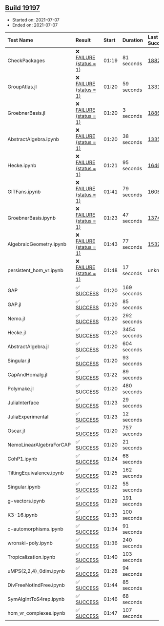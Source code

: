 ## [Build 19197](https://oscarci.mathematik.uni-kl.de/job/oscar/19197/)

* Started on: 2021-07-07
* Ended on: 2021-07-07

| Test Name    | Result | Start | Duration | Last Success | First Failure |
|:-------------|:-------|:------|:---------|:-------------|:--------------|
| CheckPackages | ❌ [FAILURE (status = 1)](https://oscarci.mathematik.uni-kl.de/job/oscar/19197/artifact/logs/build-19197/CheckPackages.log) | 01:19 | 81 seconds | [18822](https://oscarci.mathematik.uni-kl.de/job/oscar/18822/) | [18823](https://oscarci.mathematik.uni-kl.de/job/oscar/18823/) |
| GroupAtlas.jl | ❌ [FAILURE (status = 1)](https://oscarci.mathematik.uni-kl.de/job/oscar/19197/artifact/logs/build-19197/GroupAtlas.jl.log) | 01:20 | 59 seconds | [13311](https://oscarci.mathematik.uni-kl.de/job/oscar/13311/) | [13312](https://oscarci.mathematik.uni-kl.de/job/oscar/13312/) |
| GroebnerBasis.jl | ❌ [FAILURE (status = 1)](https://oscarci.mathematik.uni-kl.de/job/oscar/19197/artifact/logs/build-19197/GroebnerBasis.jl.log) | 01:20 | 3 seconds | [18864](https://oscarci.mathematik.uni-kl.de/job/oscar/18864/) | [18865](https://oscarci.mathematik.uni-kl.de/job/oscar/18865/) |
| AbstractAlgebra.ipynb | ❌ [FAILURE (status = 1)](https://oscarci.mathematik.uni-kl.de/job/oscar/19197/artifact/logs/build-19197/AbstractAlgebra.ipynb.log) | 01:20 | 38 seconds | [13355](https://oscarci.mathematik.uni-kl.de/job/oscar/13355/) | [13356](https://oscarci.mathematik.uni-kl.de/job/oscar/13356/) |
| Hecke.ipynb | ❌ [FAILURE (status = 1)](https://oscarci.mathematik.uni-kl.de/job/oscar/19197/artifact/logs/build-19197/Hecke.ipynb.log) | 01:21 | 95 seconds | [16463](https://oscarci.mathematik.uni-kl.de/job/oscar/16463/) | [16464](https://oscarci.mathematik.uni-kl.de/job/oscar/16464/) |
| GITFans.ipynb | ❌ [FAILURE (status = 1)](https://oscarci.mathematik.uni-kl.de/job/oscar/19197/artifact/logs/build-19197/GITFans.ipynb.log) | 01:41 | 79 seconds | [16068](https://oscarci.mathematik.uni-kl.de/job/oscar/16068/) | [16069](https://oscarci.mathematik.uni-kl.de/job/oscar/16069/) |
| GroebnerBasis.ipynb | ❌ [FAILURE (status = 1)](https://oscarci.mathematik.uni-kl.de/job/oscar/19197/artifact/logs/build-19197/GroebnerBasis.ipynb.log) | 01:23 | 47 seconds | [13748](https://oscarci.mathematik.uni-kl.de/job/oscar/13748/) | [13749](https://oscarci.mathematik.uni-kl.de/job/oscar/13749/) |
| AlgebraicGeometry.ipynb | ❌ [FAILURE (status = 1)](https://oscarci.mathematik.uni-kl.de/job/oscar/19197/artifact/logs/build-19197/AlgebraicGeometry.ipynb.log) | 01:43 | 77 seconds | [15322](https://oscarci.mathematik.uni-kl.de/job/oscar/15322/) | [15323](https://oscarci.mathematik.uni-kl.de/job/oscar/15323/) |
| persistent_hom_vr.ipynb | ❌ [FAILURE (status = 1)](https://oscarci.mathematik.uni-kl.de/job/oscar/19197/artifact/logs/build-19197/persistent_hom_vr.ipynb.log) | 01:48 | 17 seconds | unknown | unknown |
| GAP | ✅ [SUCCESS](https://oscarci.mathematik.uni-kl.de/job/oscar/19197/artifact/logs/build-19197/GAP.log) | 01:20 | 169 seconds |  |  |
| GAP.jl | ✅ [SUCCESS](https://oscarci.mathematik.uni-kl.de/job/oscar/19197/artifact/logs/build-19197/GAP.jl.log) | 01:20 | 85 seconds |  |  |
| Nemo.jl | ✅ [SUCCESS](https://oscarci.mathematik.uni-kl.de/job/oscar/19197/artifact/logs/build-19197/Nemo.jl.log) | 01:20 | 292 seconds |  |  |
| Hecke.jl | ✅ [SUCCESS](https://oscarci.mathematik.uni-kl.de/job/oscar/19197/artifact/logs/build-19197/Hecke.jl.log) | 01:20 | 3454 seconds |  |  |
| AbstractAlgebra.jl | ✅ [SUCCESS](https://oscarci.mathematik.uni-kl.de/job/oscar/19197/artifact/logs/build-19197/AbstractAlgebra.jl.log) | 01:20 | 604 seconds |  |  |
| Singular.jl | ✅ [SUCCESS](https://oscarci.mathematik.uni-kl.de/job/oscar/19197/artifact/logs/build-19197/Singular.jl.log) | 01:20 | 93 seconds |  |  |
| CapAndHomalg.jl | ✅ [SUCCESS](https://oscarci.mathematik.uni-kl.de/job/oscar/19197/artifact/logs/build-19197/CapAndHomalg.jl.log) | 01:22 | 89 seconds |  |  |
| Polymake.jl | ✅ [SUCCESS](https://oscarci.mathematik.uni-kl.de/job/oscar/19197/artifact/logs/build-19197/Polymake.jl.log) | 01:20 | 480 seconds |  |  |
| JuliaInterface | ✅ [SUCCESS](https://oscarci.mathematik.uni-kl.de/job/oscar/19197/artifact/logs/build-19197/JuliaInterface.log) | 01:23 | 29 seconds |  |  |
| JuliaExperimental | ✅ [SUCCESS](https://oscarci.mathematik.uni-kl.de/job/oscar/19197/artifact/logs/build-19197/JuliaExperimental.log) | 01:23 | 12 seconds |  |  |
| Oscar.jl | ✅ [SUCCESS](https://oscarci.mathematik.uni-kl.de/job/oscar/19197/artifact/logs/build-19197/Oscar.jl.log) | 01:20 | 757 seconds |  |  |
| NemoLinearAlgebraForCAP | ✅ [SUCCESS](https://oscarci.mathematik.uni-kl.de/job/oscar/19197/artifact/logs/build-19197/NemoLinearAlgebraForCAP.log) | 01:20 | 21 seconds |  |  |
| CohP1.ipynb | ✅ [SUCCESS](https://oscarci.mathematik.uni-kl.de/job/oscar/19197/artifact/logs/build-19197/CohP1.ipynb.log) | 01:24 | 68 seconds |  |  |
| TiltingEquivalence.ipynb | ✅ [SUCCESS](https://oscarci.mathematik.uni-kl.de/job/oscar/19197/artifact/logs/build-19197/TiltingEquivalence.ipynb.log) | 01:25 | 162 seconds |  |  |
| Singular.ipynb | ✅ [SUCCESS](https://oscarci.mathematik.uni-kl.de/job/oscar/19197/artifact/logs/build-19197/Singular.ipynb.log) | 01:22 | 55 seconds |  |  |
| g-vectors.ipynb | ✅ [SUCCESS](https://oscarci.mathematik.uni-kl.de/job/oscar/19197/artifact/logs/build-19197/g-vectors.ipynb.log) | 01:29 | 191 seconds |  |  |
| K3-16.ipynb | ✅ [SUCCESS](https://oscarci.mathematik.uni-kl.de/job/oscar/19197/artifact/logs/build-19197/K3-16.ipynb.log) | 01:33 | 100 seconds |  |  |
| c-automorphisms.ipynb | ✅ [SUCCESS](https://oscarci.mathematik.uni-kl.de/job/oscar/19197/artifact/logs/build-19197/c-automorphisms.ipynb.log) | 01:34 | 91 seconds |  |  |
| wronski-poly.ipynb | ✅ [SUCCESS](https://oscarci.mathematik.uni-kl.de/job/oscar/19197/artifact/logs/build-19197/wronski-poly.ipynb.log) | 01:36 | 240 seconds |  |  |
| Tropicalization.ipynb | ✅ [SUCCESS](https://oscarci.mathematik.uni-kl.de/job/oscar/19197/artifact/logs/build-19197/Tropicalization.ipynb.log) | 01:40 | 103 seconds |  |  |
| uMPS(2,2,4)_0dim.ipynb | ✅ [SUCCESS](https://oscarci.mathematik.uni-kl.de/job/oscar/19197/artifact/logs/build-19197/uMPS-2-2-4-_0dim.ipynb.log) | 01:28 | 94 seconds |  |  |
| DivFreeNotIndFree.ipynb | ✅ [SUCCESS](https://oscarci.mathematik.uni-kl.de/job/oscar/19197/artifact/logs/build-19197/DivFreeNotIndFree.ipynb.log) | 01:44 | 85 seconds |  |  |
| SymAlgIntToS4rep.ipynb | ✅ [SUCCESS](https://oscarci.mathematik.uni-kl.de/job/oscar/19197/artifact/logs/build-19197/SymAlgIntToS4rep.ipynb.log) | 01:46 | 68 seconds |  |  |
| hom_vr_complexes.ipynb | ✅ [SUCCESS](https://oscarci.mathematik.uni-kl.de/job/oscar/19197/artifact/logs/build-19197/hom_vr_complexes.ipynb.log) | 01:47 | 107 seconds |  |  |
